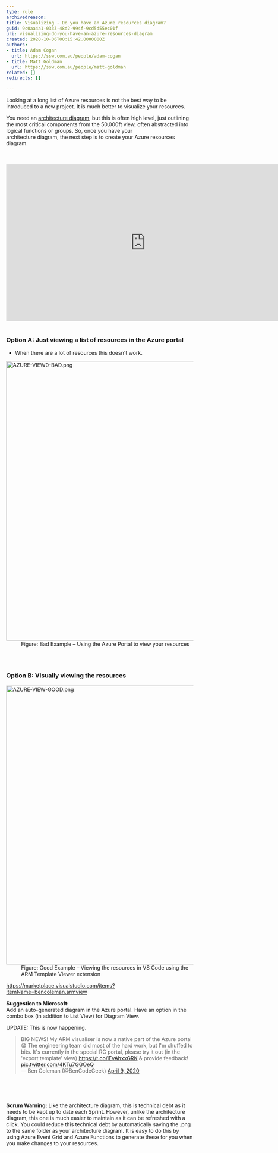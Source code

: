 ```yaml
---
type: rule
archivedreason: 
title: Visualizing - Do you have an Azure resources diagram?
guid: 9c0aa4a1-0333-48d2-994f-9cd5d55ec01f
uri: visualizing-do-you-have-an-azure-resources-diagram
created: 2020-10-06T00:15:42.0000000Z
authors:
- title: Adam Cogan
  url: https://ssw.com.au/people/adam-cogan
- title: Matt Goldman
  url: https://ssw.com.au/people/matt-goldman
related: []
redirects: []

---
```



<p>Looking at a long list of Azure resources is not the best way to be introduced to a new project. It is much better to visualize your resources.<br></p><p>You need an&#160;<a href="/_layouts/15/FIXUPREDIRECT.ASPX?WebId=3dfc0e07-e23a-4cbb-aac2-e778b71166a2&amp;TermSetId=07da3ddf-0924-4cd2-a6d4-a4809ae20160&amp;TermId=7b588070-e0d2-46f4-811e-87b15a8c190d">architecture diagram</a>, but this is often high level, just outlining the most critical components from the 50,000ft view, often abstracted into logical functions or groups. So, once you have your architecture&#160;diagram,&#160;the next step is to create your Azure resources diagram.<br></p>
<br><excerpt class='endintro'></excerpt><br>
<div class="ms-rtestate-read ms-rte-embedcode ms-rte-embedil ms-rtestate-notify s4-wpActive"><iframe width="750" height="422" src="https&#58;//www.youtube.com/embed/mSg4CM8FbXo" frameborder="0"></iframe>&#160;</div><h3 class="ssw15-rteElement-H3">Option A&#58; Just viewing a list of resources in the Azure portal</h3><ul><li>​When there are a lot of resources this doesn't work.</li></ul><p></p><dl class="badImage"><dt> 
      <img src="/SiteAssets/azure-resources-diagram/azure%20resources.png" alt="AZURE-VIEW0-BAD.png" style="width&#58;752px;" /> 
   </dt><dd>Figure&#58; Bad Example – Using the&#160;Azure Portal to view your resources</dd><h3 class="ssw15-rteElement-H3">
      <br>
   </h3><h3 class="ssw15-rteElement-H3">​​​​Option B&#58; Visually viewing the resources<br></h3></dl><dl class="goodImage"><dt> 
      <img src="/PublishingImages/AZURE-VIEW-GOOD.png" alt="AZURE-VIEW-GOOD.png" style="width&#58;750px;" /> 
   </dt><dd>Figure&#58; Good Example – Viewing the resources in VS Code using the ARM Template Viewer&#160;extension</dd></dl><p></p><p>
   <a href="https&#58;//marketplace.visualstudio.com/items?itemName=bencoleman.armview">https&#58;//marketplace.visualstudio.com/items?itemName=bencoleman.armview​</a></p><p>
   <b>Suggestion to Microsoft&#58;</b><br>Add an auto-generated diagram in the Azure portal. Have an option in the combo box (in addition to List View) for Diagram View.<br></p><p>UPDATE&#58; This is now happening.<br></p><blockquote class="twitter-tweet"><p class="ssw15-rteElement-Reference">BIG NEWS! My ARM visualiser is now a native part of the Azure portal &#128513; The engineering team did most of the hard work, but I'm chuffed to bits. It's currently in the special RC portal, please try it out (in the 'export template' view) 
      <a href="https&#58;//t.co/iEvAhxxGRK">https&#58;//t.co/iEvAhxxGRK</a> &amp; provide feedback! 
      <a href="https&#58;//t.co/4KTu7GGOeQ">pic.twitter.com/4KTu7GGOeQ</a>​<br>​— Ben Coleman (@BenCodeGeek) 
      <a href="https&#58;//twitter.com/BenCodeGeek/status/1248272453509484550?ref_src=twsrc%5etfw">April 9, 2020</a></p></blockquote> ​ 
<p>​<br></p><p class="ssw15-rteElement-P">
   <b>Scrum Warning&#58; </b>Like the architecture diagram, this is technical debt as it needs to be kept up to date each Sprint. However, unlike the architecture diagram, this one is much easier to maintain as it can be refreshed with a click.​ You&#160;could reduce this technical debt by automatically saving the .png to the same folder as your architecture diagram.&#160;It is easy to do this by using&#160;Azure Event Grid and Azure Functions to generate&#160;these for you when you make changes to your resources.</p>


